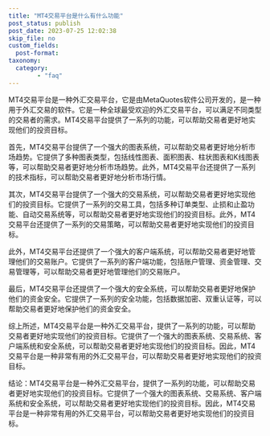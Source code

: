 ```yaml
---
title: "MT4交易平台是什么有什么功能"
post_status: publish
post_date: 2023-07-25 12:02:38
skip_file: no
custom_fields: 
  post-format: 
taxonomy:
  category:
        - "faq"
---
```


MT4交易平台是一种外汇交易平台，它是由MetaQuotes软件公司开发的，是一种用于外汇交易的软件。它是一种全球最受欢迎的外汇交易平台，可以满足不同类型的交易者的需求。MT4交易平台提供了一系列的功能，可以帮助交易者更好地实现他们的投资目标。

首先，MT4交易平台提供了一个强大的图表系统，可以帮助交易者更好地分析市场趋势。它提供了多种图表类型，包括线性图表、面积图表、柱状图表和K线图表等，可以帮助交易者更好地分析市场趋势。此外，MT4交易平台还提供了一系列的技术指标，可以帮助交易者更好地分析市场行情。

其次，MT4交易平台提供了一个强大的交易系统，可以帮助交易者更好地实现他们的投资目标。它提供了一系列的交易工具，包括多种订单类型、止损和止盈功能、自动交易系统等，可以帮助交易者更好地实现他们的投资目标。此外，MT4交易平台还提供了一系列的交易策略，可以帮助交易者更好地实现他们的投资目标。

此外，MT4交易平台还提供了一个强大的客户端系统，可以帮助交易者更好地管理他们的交易账户。它提供了一系列的客户端功能，包括账户管理、资金管理、交易管理等，可以帮助交易者更好地管理他们的交易账户。

最后，MT4交易平台还提供了一个强大的安全系统，可以帮助交易者更好地保护他们的资金安全。它提供了一系列的安全功能，包括数据加密、双重认证等，可以帮助交易者更好地保护他们的资金安全。

综上所述，MT4交易平台是一种外汇交易平台，提供了一系列的功能，可以帮助交易者更好地实现他们的投资目标。它提供了一个强大的图表系统、交易系统、客户端系统和安全系统，可以帮助交易者更好地实现他们的投资目标。因此，MT4交易平台是一种非常有用的外汇交易平台，可以帮助交易者更好地实现他们的投资目标。

结论：MT4交易平台是一种外汇交易平台，提供了一系列的功能，可以帮助交易者更好地实现他们的投资目标。它提供了一个强大的图表系统、交易系统、客户端系统和安全系统，可以帮助交易者更好地实现他们的投资目标。因此，MT4交易平台是一种非常有用的外汇交易平台，可以帮助交易者更好地实现他们的投资目标。
